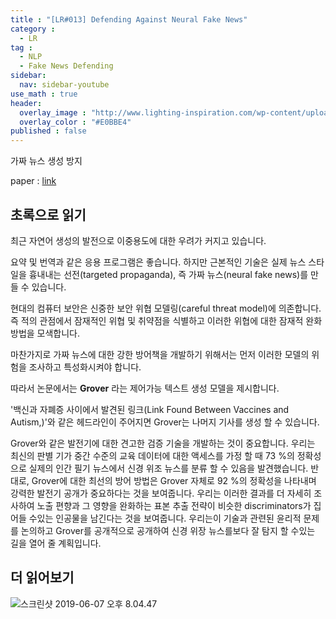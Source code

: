 ```yaml
---
title : "[LR#013] Defending Against Neural Fake News"
category :
  - LR
tag :
  - NLP
  - Fake News Defending
sidebar:
  nav: sidebar-youtube
use_math : true
header:
  overlay_image : "http://www.lighting-inspiration.com/wp-content/uploads/2015/08/Lighting-Inspiration.com_Rohinni-Lightpaper1.jpg"
  overlay_color : "#E0BBE4"
published : false
---
```

가짜 뉴스 생성 방지


paper : [link](https://arxiv.org/abs/1905.12616?fbclid=IwAR173EmSm70pMLnQhmW_vJfQQWpGKkQV4l_wqebsMmiaEBVvSyDBHxxmHMY)

## 초록으로 읽기

최근 자연어 생성의 발전으로 이중용도에 대한 우려가 커지고 있습니다.

요약 및 번역과 같은 응용 프로그램은 좋습니다. 하지만 근본적인 기술은 실제 뉴스 스타일을 흉내내는 선전(targeted propaganda), 즉 가짜 뉴스(neural fake news)를 만들 수 있습니다.

현대의 컴퓨터 보안은 신중한 보안 위협 모델링(careful threat model)에 의존합니다. 즉 적의 관점에서 잠재적인 위협 및 취약점을 식별하고 이러한 위협에 대한 잠재적 완화 방법을 모색합니다.

마찬가지로 가짜 뉴스에 대한 강한 방어책을 개발하기 위해서는 먼저 이러한 모델의 위험을 조사하고 특성화시켜야 합니다.

따라서 논문에서는 **Grover** 라는 제어가능 텍스트 생성 모델을 제시합니다.

'백신과 자폐증 사이에서 발견된 링크(Link Found Between Vaccines and Autism,)'와 같은 헤드라인이 주어지면 Grover는 나머지 기사를 생성 할 수 있습니다.

Grover와 같은 발전기에 대한 견고한 검증 기술을 개발하는 것이 중요합니다. 우리는 최신의 판별 기가 중간 수준의 교육 데이터에 대한 액세스를 가정 할 때 73 %의 정확성으로 실제의 인간 필기 뉴스에서 신경 위조 뉴스를 분류 할 수 있음을 발견했습니다. 반대로, Grover에 대한 최선의 방어 방법은 Grover 자체로 92 %의 정확성을 나타내며 강력한 발전기 공개가 중요하다는 것을 보여줍니다. 우리는 이러한 결과를 더 자세히 조사하여 노출 편향과 그 영향을 완화하는 표본 추출 전략이 비슷한 discriminators가 집어들 수있는 인공물을 남긴다는 것을 보여줍니다. 우리는이 기술과 관련된 윤리적 문제를 논의하고 Grover를 공개적으로 공개하여 신경 위장 뉴스를보다 잘 탐지 할 수있는 길을 열어 줄 계획입니다.

## 더 읽어보기

![스크린샷 2019-06-07 오후 8.04.47](https://i.imgur.com/8JxbVPP.png)
